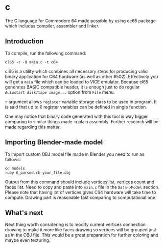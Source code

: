 # c

The C language for Commodore 64 made possible by using cc65 package which includes compiler, assembler and linker.

## Introduction

To compile, run the following command:

```cl65 -r -O main.c -t c64```

cl65 is a utility which combines all necessary steps for producing valid binary application for C64 hardware (as well as other 6502). Effectively you will get a ```main``` file which can be loaded to VICE emulator. Because cl65 generates BASIC compatible header, it is enough just to do regular ```Autostart disk/tape image...``` option from ```File``` menu.

```r``` argument allows ```register``` variable storage class to be used in program. It is said that up to 6 register variables can be defined in single function.

One may notice that binary code generated with this tool is way bigger comparing to similar things made in plain assembly. Further research will be made regarding this matter.

## Importing Blender-made model

To import custom OBJ model file made in Blender you need to run as follows:

```
cd models
ruby 0_parsed.rb your_file.obj 
```

Output from this command should include vertices list, vertices count and faces list. Need to copy and paste into ```main.c``` file in the ```Data->Model``` section. Please note that having lot of vertices gives C64 hardware will take time to compute. Drawing part is reasonable fast comparing to computational one.

## What's next

Next thing worth considering is to modify current vertices connection drawing to make it more like faces drawing so vertices will be grouped just as in the OBJ file. This would be a great preparation for further coloring and maybe even texturing.

